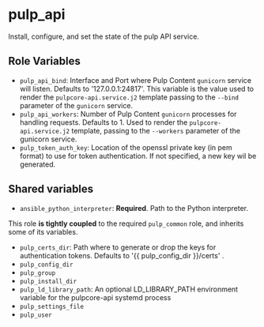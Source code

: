 pulp_api
========

Install, configure, and set the state of the pulp API service.

Role Variables
--------------

* `pulp_api_bind`: Interface and Port where Pulp Content `gunicorn` service will listen. Defaults to
  '127.0.0.1:24817'. This variable is the value used to render the `pulpcore-api.service.j2` template
  passing to the `--bind` parameter of the `gunicorn` service.
* `pulp_api_workers`: Number of Pulp Content `gunicorn` processes for handling requests. Defaults to 1.
  Used to render the `pulpcore-api.service.j2` template, passing to the `--workers` parameter of the
  gunicorn service.
* `pulp_token_auth_key`: Location of the openssl private key (in pem format) to use for token
  authentication. If not specified, a new key wil be generated.

Shared variables
----------------

* `ansible_python_interpreter`: **Required**. Path to the Python interpreter.

This role **is tightly coupled** to the required `pulp_common` role, and inherits
some of its variables.

* `pulp_certs_dir`: Path where to generate or drop the keys for authentication tokens. Defaults to
  '{{ pulp_config_dir }}/certs' .
* `pulp_config_dir`
* `pulp_group`
* `pulp_install_dir`
* `pulp_ld_library_path`: An optional LD_LIBRARY_PATH environment variable for the pulpcore-api systemd process
* `pulp_settings_file`
* `pulp_user`
